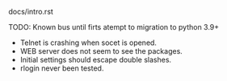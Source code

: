 docs/intro.rst

TODO: Known bus until firts atempt to migration to python 3.9+

 - Telnet is crashing when socet is opened.
 - WEB server does not seem to see the packages.
 - Initial settings should escape double slashes.
 - rlogin never been tested.